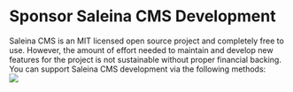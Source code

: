 ---
---
# Sponsor Saleina CMS Development

Saleina CMS is an MIT licensed open source project and completely free to use. However, the amount of effort needed to maintain and develop new features for the project is not sustainable without proper financial backing. You can support Saleina CMS development via the following methods:
<br/>
<a href="https://www.patreon.com/bePatron?u=13775036" data-patreon-widget-type="become-patron-button"><img src="https://c5.patreon.com/external/logo/become_a_patron_button.png"></a>